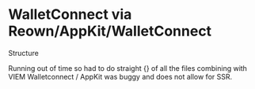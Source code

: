 # WalletConnect via Reown/AppKit/WalletConnect

Structure

Running out of time so had to do straight {} of all the files combining with VIEM
Walletconnect / AppKit was buggy and does not allow for SSR.
